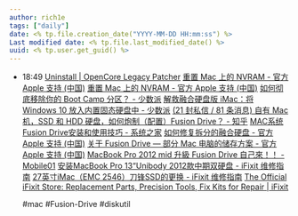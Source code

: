 ```yaml
---
author: rich1e
tags: ["daily"]
date: <% tp.file.creation_date("YYYY-MM-DD HH:mm:ss") %>
Last modified date: <% tp.file.last_modified_date() %>
uuid: <% tp.user.get_guid() %>
---
```


- 18:49 
  [Uninstall | OpenCore Legacy Patcher](https://dortania.github.io/OpenCore-Legacy-Patcher/UNINSTALL.html#manual-methods)
  [重置 Mac 上的 NVRAM - 官方 Apple 支持 (中国)](https://support.apple.com/zh-cn/102539)
  [重置 Mac 上的 NVRAM - 官方 Apple 支持 (中国)](https://support.apple.com/zh-cn/102539)
  [如何彻底移除你的 Boot Camp 分区？ - 少数派](https://sspai.com/post/43699)
  [解救融合硬盘版 iMac：将 Windows 10 放入内置固态硬盘中 - 少数派](https://sspai.com/post/45784)
  [(21 封私信 / 81 条消息) 自有 Mac 机，SSD 和 HDD 硬盘，如何炮制（配置）Fusion Drive？ - 知乎](https://www.zhihu.com/question/20602523)
  [MAC系统Fusion Drive安装和使用技巧 - 系统之家](https://www.xitongzhijia.net/xtjc/20141209/32206_all.html)
  [如何修复拆分的融合硬盘 - 官方 Apple 支持 (中国)](https://support.apple.com/zh-cn/102226)
  [关于 Fusion Drive — 部分 Mac 电脑的储存方案 - 官方 Apple 支持 (中国)](https://support.apple.com/zh-cn/101390)
  [MacBook Pro 2012 mid 升級 Fusion Drive 自己來！！ - Mobile01](https://www.mobile01.com/topicdetail.php?f=481&t=3422536)
  [安装MacBook Pro 13“Unibody 2012款中期双硬盘 - iFixit 维修指南](https://zh.ifixit.com/Guide/%E5%AE%89%E8%A3%85MacBook+Pro+13%E2%80%9CUnibody+2012%E6%AC%BE%E4%B8%AD%E6%9C%9F%E5%8F%8C%E7%A1%AC%E7%9B%98/13787)
  [27英寸iMac（EMC 2546）刀锋SSD的更换 - iFixit 维修指南](https://zh.ifixit.com/Guide/27%E8%8B%B1%E5%AF%B8iMac%EF%BC%88EMC+2546%EF%BC%89%E5%88%80%E9%94%8BSSD%E7%9A%84%E6%9B%B4%E6%8D%A2/15758)
  [The Official iFixit Store: Replacement Parts, Precision Tools, Fix Kits for Repair | iFixit](https://www.ifixit.com/Store?pk_vid=7154b0cbf4d8d534174099835687ffb5)
  
  #mac #Fusion-Drive #diskutil  